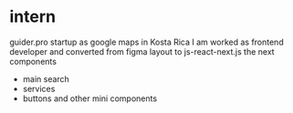# intern
guider.pro 
startup as google maps in Kosta Rica
I am worked as frontend developer and converted from figma layout to js-react-next.js the next components
- main search
- services
- buttons
  and other mini components
